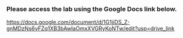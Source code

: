 ### Please access the lab using the Google Docs link below.
https://docs.google.com/document/d/1G1jjDS_Z-gnMDzNs6vFZq1XB3bAwIaOmxXVGRyKoNTw/edit?usp=drive_link
